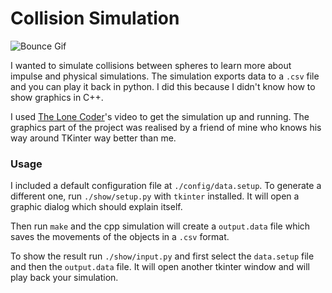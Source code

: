 # Collision Simulation

![Bounce Gif](.github/bounce.gif)

I wanted to simulate collisions between spheres to learn more about impulse and physical simulations. The simulation exports data to a `.csv` file and you can play it back in python. 
I did this because I didn't know how to show graphics in C++.

I used [The Lone Coder](https://www.youtube.com/watch?v=LPzyNOHY3A4)'s video to get the simulation up and running. 
The graphics part of the project was realised by a friend of mine who knows his way around TKinter way better than me.

### Usage

I included a default configuration file at `./config/data.setup`. To generate a different one, run `./show/setup.py` with `tkinter` installed. It will open a graphic dialog which should explain itself.

Then run `make` and the cpp simulation will create a `output.data` file which saves the movements of the objects in a `.csv` format.

To show the result run `./show/input.py` and first select the `data.setup` file and then the `output.data` file. It will open another tkinter window and will play back your simulation.